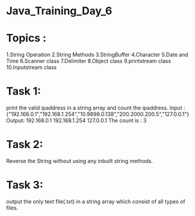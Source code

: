 # Java_Training_Day_6
# Topics :
  1.String Operation
  2.String Methods
  3.StringBuffer
  4.Character
  5.Date and Time
  6.Scanner class
  7.Delimiter
  8.Object class
  9.printstream class
  10.Inputstream class
  
# Task 1:
  print the valid ipaddress in a string array and count the ipaddress.
  Input : {"192.168.0.1","192.168.1.254","10.9898.0.138","200.2000.200.5","127.0.0.1"}  Output: 192.168.0.1 192.168.1.254 127.0.0.1 The count is : 3
# Task 2:
  Reverse the String without using any inbuilt string methods.
# Task 3:
  output the only text file(.txt) in a string array which consist of all types of files.
